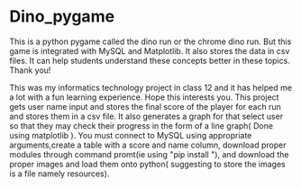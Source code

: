 # Dino_pygame
This is a python pygame called the dino run or the chrome dino run. But this game is integrated with MySQL and Matplotlib. It also stores the data in csv files. It can help students understand these concepts better in these topics. Thank you!

This was my informatics technology project in class 12 and it has helped me a lot with a fun learning experience.
Hope this interests you.
This project gets user name input and stores the final score of the player for each run and stores them in a csv file. It also generates a graph for that select user so that they may check their progress in the form of a line graph( Done using matplotlib ).
You must connect to MySQL using appropriate arguments,create a table with a score and name column, download proper modules through command promt(ie using "pip install <module name>"), and download the proper images and load them onto python( suggesting to store the images is a file namely resources).
